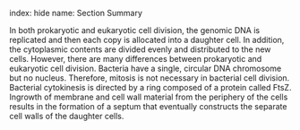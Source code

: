index: hide
name: Section Summary

In both prokaryotic and eukaryotic cell division, the genomic DNA is replicated and then each copy is allocated into a daughter cell. In addition, the cytoplasmic contents are divided evenly and distributed to the new cells. However, there are many differences between prokaryotic and eukaryotic cell division. Bacteria have a single, circular DNA chromosome but no nucleus. Therefore, mitosis is not necessary in bacterial cell division. Bacterial cytokinesis is directed by a ring composed of a protein called FtsZ. Ingrowth of membrane and cell wall material from the periphery of the cells results in the formation of a septum that eventually constructs the separate cell walls of the daughter cells.

